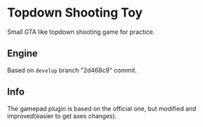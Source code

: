 # Topdown Shooting Toy

Small GTA like topdown shooting game for practice.

## Engine

Based on `develop` branch "2d468c9" commit.

## Info

The gamepad plugin is based on the official one, but
modified and improved(easier to get axes changes).
